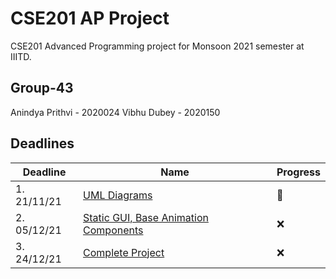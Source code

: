 # CSE201 AP Project
CSE201 Advanced Programming project for Monsoon 2021 semester at IIITD.

## Group-43 
Anindya Prithvi - 2020024
Vibhu Dubey - 2020150

## Deadlines
| Deadline  | Name | Progress |
| ------------- | ------------- | ------------- |
| 1. 21/11/21 | [UML Diagrams](https://github.com/vibsterD/CSE201-AP-Project/tree/main/UML) | 🤔 |
| 2. 05/12/21 | [Static GUI, Base Animation Components]()  | :x: |
| 3. 24/12/21 | [Complete Project]()  | :x: |	
